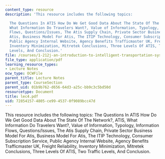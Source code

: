 ```yaml
---
content_type: resource
description: 'This resource includes the following topics:

  The Questions In ATIS How Do We Get Good Data About The State Of The Network?, ATIS,
  What Information Do Travelers Want?, Value of Information, Typology, Information
  Flows, Questions/Issues, The Atis Supply Chain, Private Sector Business Model For
  Atis, Business Model For Atis, The ITIP Technology, Consumer Subscription Service,
  Public Agency Internal Website, Agency Benefits Trafficmaster UK, Freight Reliability,
  Inventory Minimization, Mitretek Conclusions, Three Levels Of ATIS, Two Traffic
  Levels, And Conclusion.'
file: /courses/1-212j-an-introduction-to-intelligent-transportation-systems-spring-2005/728541574805ce9945370f9089bcc47d_lec4.pdf
file_type: application/pdf
learning_resource_types:
- Lecture Notes
ocw_type: OCWFile
parent_title: Lecture Notes
parent_type: CourseSection
parent_uid: 01b9b762-d656-64d3-a25c-bb9c3c5bd50d
resourcetype: Document
title: lec4.pdf
uid: 72854157-4805-ce99-4537-0f9089bcc47d
---
```

This resource includes the following topics:
The Questions In ATIS How Do We Get Good Data About The State Of The Network?, ATIS, What Information Do Travelers Want?, Value of Information, Typology, Information Flows, Questions/Issues, The Atis Supply Chain, Private Sector Business Model For Atis, Business Model For Atis, The ITIP Technology, Consumer Subscription Service, Public Agency Internal Website, Agency Benefits Trafficmaster UK, Freight Reliability, Inventory Minimization, Mitretek Conclusions, Three Levels Of ATIS, Two Traffic Levels, And Conclusion.

